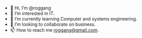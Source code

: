 - 👋 Hi, I’m @roggang
- 👀 I’m interested in IT.
- 🌱 I’m currently learning Computer and systems engineering.
- 💞️ I’m looking to collaborate on business.
- 📫 How to reach me roggang@gmail.com.

<!---
roggang/roggang is a ✨ special ✨ repository because its `README.md` (this file) appears on your GitHub profile.
You can click the Preview link to take a look at your changes.
--->
